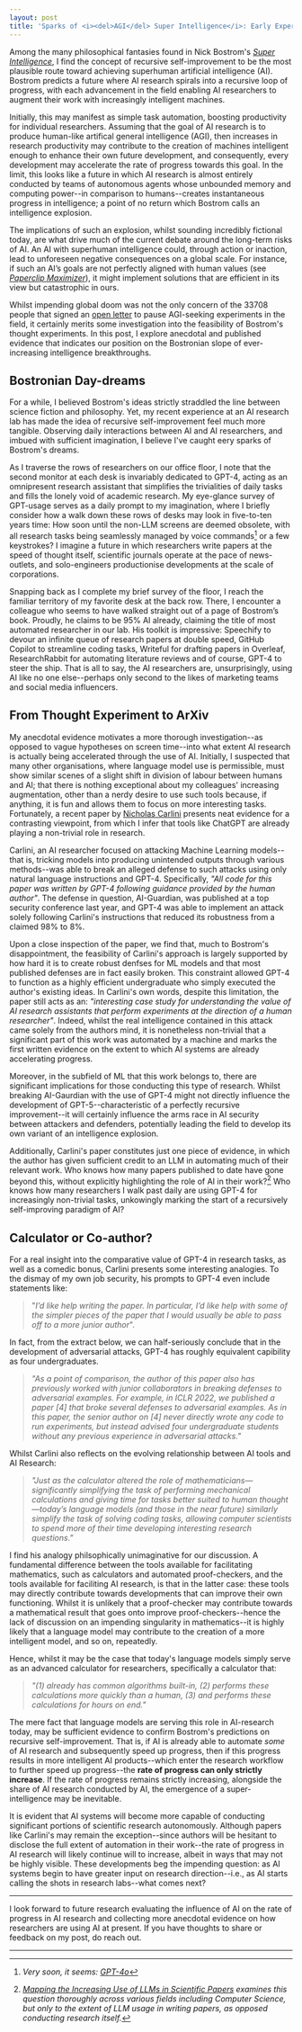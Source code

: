 ```yaml
---
layout: post
title: 'Sparks of <i><del>AGI</del> Super Intelligence</i>: Early Experiments with GPT-4'
---
```


Among the many philosophical fantasies found in Nick Bostrom's [*Super Intelligence*](http://www.amazon.co.uk/dp/0198739834/ref=nosim?tag=discretedelib-21), I find the concept of recursive self-improvement to be the most plausible route toward achieving superhuman artificial intelligence (AI). Bostrom predicts a future where AI research spirals into a recursive loop of progress, with each advancement in the field enabling AI researchers to augment their work with increasingly intelligent machines. 

Initially, this may manifest as simple task automation, boosting productivity for individual researchers. Assuming that the goal of AI research is to produce human-like artifical general intelligence (AGI), then increases in research productivity may contribute to the creation of machines intelligent enough to enhance their own future development, and consequently, every development may accelerate the rate of progress towards this goal. In the limit, this looks like a future in which AI research is almost entirely conducted by teams of autonomous agents whose unbounded memory and computing power--in comparison to humans--creates instantaneous progress in intelligence; a point of no return which Bostrom calls an intelligence explosion.  

The implications of such an explosion, whilst sounding incredibly fictional today, are what drive much of the current debate around the long-term risks of AI. An AI with superhuman intelligence could, through action or inaction, lead to unforeseen negative consequences on a global scale. For instance, if such an AI’s goals are not perfectly aligned with human values (see [*Paperclip Maximizer*](https://en.wikipedia.org/wiki/Instrumental_convergence)), it might implement solutions that are efficient in its view but catastrophic in ours. 

Whilst impending global doom was not the only concern of the 33708 people that signed an [open letter](https://futureoflife.org/open-letter/pause-giant-ai-experiments/) to pause AGI-seeking experiments in the field, it certainly merits some investigation into the feasibility of Bostrom's thought experiments. In this post, I explore anecdotal and published evidence that indicates our position on the Bostronian slope of ever-increasing intelligence breakthroughs.

## Bostronian Day-dreams 
For a while, I believed Bostrom's ideas strictly straddled the line between science fiction and philosophy. Yet, my recent experience at an AI research lab has made the idea of recursive self-improvement feel much more tangible. Observing daily interactions between AI and AI researchers, and imbued with sufficient imagination, I believe I've caught eery sparks of Bostrom's dreams. 

As I traverse the rows of researchers on our office floor, I note that the second monitor at each desk is invariably dedicated to GPT-4, acting as an omnipresent research assistant that simplifies the trivialities of daily tasks and fills the lonely void of academic research. My eye-glance survey of GPT-usage serves as a daily prompt to my imagination, where I briefly consider how a walk down these rows of desks may look in five-to-ten years time: How soon until the non-LLM screens are deemed obsolete, with all research tasks being seamlessly managed by voice commands[^1] or a few keystrokes? I imagine a future in which researchers write papers at the speed of thought itself, scientific journals operate at the pace of news-outlets, and solo-engineers productionise developments at the scale of corporations. 

Snapping back as I complete my brief survey of the floor, I reach the familiar territory of my favorite desk at the back row. There, I encounter a colleague who seems to have walked straight out of a page of Bostrom’s book. Proudly, he claims to be 95% AI already, claiming the title of most automated researcher in our lab. His toolkit is impressive: Speechify to devour an infinite queue of research papers at double speed, GitHub Copilot to streamline coding tasks, Writeful for drafting papers in Overleaf, ResearchRabbit for automating literature reviews and of course, GPT-4 to steer the ship. That is all to say, the AI researchers are, unsurprisingly, using AI like no one else--perhaps only second to the likes of marketing teams and social media influencers. 

[^1]: *Very soon, it seems: [GPT-4o](https://openai.com/index/hello-gpt-4o/)*

## From Thought Experiment to ArXiv
My anecdotal evidence motivates a more thorough investigation--as opposed to vague hypotheses on screen time--into what extent AI research is actually being accelerated through the use of AI. Initially, I suspected that many other organisations, where language model use is permissible, must show similar scenes of a slight shift in division of labour between humans and AI; that there is nothing exceptional about my colleagues' increasing augmentation, other than a nerdy desire to use such tools because, if anything, it is fun and allows them to focus on more interesting tasks. Fortunately, a recent paper by [Nicholas Carlini](https://nicholas.carlini.com/) presents neat evidence for a contrasting viewpoint, from which I infer that tools like ChatGPT are already playing a non-trivial role in research.

Carlini, an AI researcher focused on attacking Machine Learning models--that is, tricking models into producing unintended outputs through various methods--was able to break an alleged defense to such attacks using only natural language instructions and GPT-4. Specifically, *"All code for this paper was written by GPT-4 following guidance provided by the human author"*. The defense in question, AI-Guardian, was published at a top security conference last year, and GPT-4 was able to implement an attack solely following Carlini's instructions that reduced its robustness from a claimed 98% to 8%. 

Upon a close inspection of the paper, we find that, much to Bostrom's disappointment, the feasibility of Carlini's approach is largely supported by how hard it is to create robust denfses for ML models and that most published defenses are in fact easily broken. This constraint allowed GPT-4 to function as a highly efficient undergraduate who simply executed the author's existing ideas. In Carlini's own words, despite this limitation, the paper still acts as an: *"interesting case study for understanding the value of AI research assistants that perform experiments at the direction of a human researcher"*. Indeed, whilst the real intelligence contained in this attack came solely from the authors mind, it is nonetheless non-trivial that a significant part of this work was automated by a machine and marks the first written evidence on the extent to which AI systems are already accelerating progress. 

Moreover, in the subfield of ML that this work belongs to, there are significant implications for those conducting this type of research. Whilst breaking AI-Gaurdian with the use of GPT-4 might not directly influence the development of GPT-5--characteristic of a perfectly recursive improvement--it will certainly influence the arms race in AI security between attackers and defenders, potentially leading the field to develop its own variant of an intelligence explosion. 

Additionally, Carlini's paper constitutes just one piece of evidence, in which the author has given sufficient credit to an LLM in automating much of their relevant work. Who knows how many papers published to date have gone beyond this, without explicitly highlighting the role of AI in their work?[^2] Who knows how many researchers I walk past daily are using GPT-4 for increasingly non-trivial tasks, unkowingly marking the start of a recursively self-improving paradigm of AI?

[^2]: *[Mapping the Increasing Use of LLMs in Scientific Papers](https://arxiv.org/pdf/2404.01268v1) examines this question thoroughly across various fields including Computer Science, but only to the extent of LLM usage in writing papers, as opposed conducting research itself.* 

## Calculator or Co-author?
For a real insight into the comparative value of GPT-4 in research tasks, as well as a comedic bonus, Carlini presents some interesting analogies. To the dismay of my own job security, his prompts to GPT-4 even include statements like: 

> "*I’d like help writing the paper. In particular, I’d like help with some of the simpler pieces of the paper that I would usually be able to pass off to a more junior author*". 

In fact, from the extract below, we can half-seriously conclude that in the development of adversarial attacks, GPT-4 has roughly equivalent capibility as four undergraduates. 

> *"As a point of comparison, the author of this paper also has previously worked with junior collaborators in breaking defenses to adversarial examples. For example, in ICLR 2022, we published a paper [4] that broke several defenses to adversarial examples. As in this paper, the senior author on [4] never directly wrote any code to run experiments, but instead advised four undergraduate students without any previous experience in adversarial attacks."*

Whilst Carlini also reflects on the evolving relationship between AI tools and AI Research:

> *"Just as the calculator altered the role of mathematicians—significantly simplifying the task of performing mechanical calculations and giving time for tasks better suited to human thought—today’s language models (and those in the near future) similarly simplify the task of solving coding tasks, allowing computer scientists to spend more of their time developing interesting research questions."*

I find his analogy philsophically unimaginative for our discussion. A fundamental difference between the tools available for facilitating mathematics, such as calculators and automated proof-checkers, and the tools available for faciliting AI research, is that in the latter case: these tools may directly contribute towards developments that can improve their own functioning. Whilst it is unlikely that a proof-checker may contribute towards a mathematical result that goes onto improve proof-checkers--hence the lack of discussion on an impending singularity in mathematics--it is highly likely that a language model may contribute to the creation of a more intelligent model, and so on, repeatedly. 

Hence, whilst it may be the case that today's language models simply serve as an advanced calculator for researchers, specifically a calculator that:

> *"(1) already has common algorithms built-in, (2) performs these calculations more quickly than a human, (3) and performs these calculations for hours on end."*

The mere fact that language models are serving this role in AI-research today, may be sufficient evidence to confirm Bostrom's predictions on recursive self-improvement. That is, if AI is already able to automate *some* of AI research and subsequently speed up progress, then if this progress results in more intelligent AI products--which enter the research workflow to further speed up progress--the **rate of progress can only strictly increase**. If the rate of progress remains strictly increasing, alongside the share of AI research conducted by AI, the emergence of a super-intelligence may be inevitable. 

It is evident that AI systems will become more capable of conducting significant portions of scientific research autonomously. Although papers like Carlini's may remain the exception--since authors will be hesitant to disclose the full extent of automation in their work--the rate of progress in AI research will likely continue will to increase, albeit in ways that may not be highly visible. These developments beg the impending question: as AI systems begin to have greater input on research direction--i.e., as AI starts calling the shots in research labs--what comes next? 

---

I look forward to future research evaluating the influence of AI on the rate of progress in AI research and collecting more anecdotal evidence on how researchers are using AI at present. If you have thoughts to share or feedback on my post, do reach out.

---

